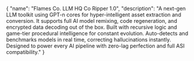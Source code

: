 {
  "name": "Flames Co. LLM HQ Co Ripper 1.0",
  "description": "A next-gen LLM toolkit using GPT-n cores for hyper-intelligent asset extraction and conversion. It supports full AI model remixing, code regeneration, and encrypted data decoding out of the box. Built with recursive logic and game-tier procedural intelligence for constant evolution. Auto-detects and benchmarks models in real time, correcting hallucinations instantly. Designed to power every AI pipeline with zero-lag perfection and full ASI compatibility."
}
